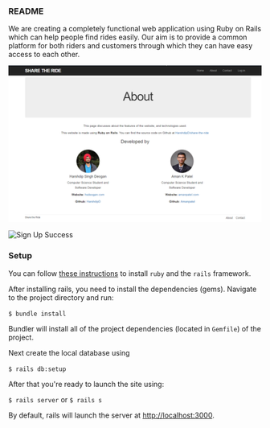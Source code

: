 ### README

We are creating a completely functional web application using Ruby on Rails which can help people find rides easily. Our aim is to provide a common platform for both riders and customers through which they can have easy access to each other.

![About Us](README_images/About.png)

![Sign Up Success](https://user-images.githubusercontent.com/31940194/60279220-a62a8480-98ce-11e9-9afc-d3717cee3edb.png)

### Setup

You can follow [these instructions](https://www.tutorialspoint.com/ruby-on-rails/rails-installation.htm) to install `ruby` and the `rails` framework.

After installing rails, you need to install the dependencies (gems). Navigate to the project directory and run:

`$ bundle install`

Bundler will install all of the project dependencies (located in `Gemfile`) of the project.

Next create the local database using

`$ rails db:setup`

After that you're ready to launch the site using:

`$ rails server` or `$ rails s `

By default, rails will launch the server at [http://localhost:3000](http://localhost:3000).
